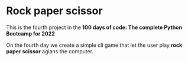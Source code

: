 # Rock paper scissor

This is the fourth project in the **100 days of code: The complete Python Bootcamp for 2022**

On the fourth day we create a simple cli game that let the user play **rock paper scissor** agians the computer.